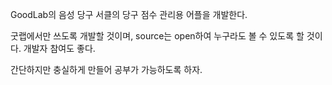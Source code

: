 GoodLab의 음성 당구 서클의 당구 점수 관리용 어플을 개발한다.

굿랩에서만 쓰도록 개발할 것이며, source는 open하여 누구라도 볼 수 있도록 할 것이다. 개발자 참여도 좋다.

간단하지만 충실하게 만들어 공부가 가능하도록 하자.
